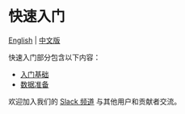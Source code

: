 # 快速入门

[English](../EN_getting_started/README.md) | [中文版](README_CN.md)

快速入门部分包含以下内容：

- [入门基础](basics)
- [数据准备](data_preparation)

欢迎加入我们的 [Slack 频道](https://join.slack.com/t/milvusio/shared_invite/enQtNzY1OTQ0NDI3NjMzLWNmYmM1NmNjOTQ5MGI5NDhhYmRhMGU5M2NhNzhhMDMzY2MzNDdlYjM5ODQ5MmE3ODFlYzU3YjJkNmVlNDQ2ZTk) 与其他用户和贡献者交流。